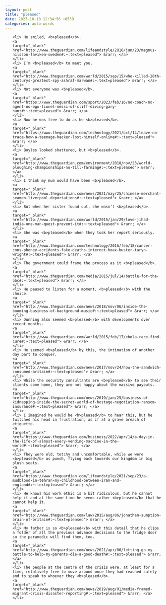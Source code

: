 ```yaml
---
layout: post
title: "pleased"
date: 2023-10-10 12:34:56 +0530
categories: auto-words
---
```

<ol>

    <li> He smiled, <b>pleased</b>.
    <a 
    target="_blank" 
    href="http://www.theguardian.com/lifeandstyle/2016/jun/23/magnus-nilsson-faviken-sweden#:~:text=pleased"> &rarr; </a>
    </li>
    <li> I’m <b>pleased</b> to meet you.
    <a 
    target="_blank" 
    href="http://www.theguardian.com/world/2015/sep/15/who-killed-20th-centurys-greatest-spy-ashraf-marwan#:~:text=pleased"> &rarr; </a>
    </li>
    <li> Not everyone was <b>pleased</b>.
    <a 
    target="_blank" 
    href="https://www.theguardian.com/sport/2023/feb/16/no-coach-no-agent-no-ego-lionel-messi-of-cliff-diving-gary-hunt#:~:text=pleased"> &rarr; </a>
    </li>
    <li> Now he was free to do as he <b>pleased</b>.
    <a 
    target="_blank" 
    href="https://www.theguardian.com/technology/2021/oct/14/leave-no-trace-how-a-teenage-hacker-lost-himself-online#:~:text=pleased"> &rarr; </a>
    </li>
    <li> Boyles looked shattered, but <b>pleased</b>.
    <a 
    target="_blank" 
    href="http://www.theguardian.com/environment/2018/nov/23/world-ploughing-championships-no-till-farming#:~:text=pleased"> &rarr; </a>
    </li>
    <li> I think my mum would have been <b>pleased</b>.
    <a 
    target="_blank" 
    href="http://www.theguardian.com/news/2021/may/25/chinese-merchant-seamen-liverpool-deportations#:~:text=pleased"> &rarr; </a>
    </li>
    <li> But when her sister found out, she wasn’t <b>pleased</b>.
    <a 
    target="_blank" 
    href="http://www.theguardian.com/world/2015/jan/29/love-jihad-india-one-man-quest-prevent-it#:~:text=pleased"> &rarr; </a>
    </li>
    <li> She was <b>pleased</b> when they took her report seriously.
    <a 
    target="_blank" 
    href="http://www.theguardian.com/technology/2016/feb/18/cancer-cons-phoney-accidents-fake-deaths-internet-hoax-buster-taryn-wright#:~:text=pleased"> &rarr; </a>
    </li>
    <li> The government could frame the process as it <b>pleased</b>.
    <a 
    target="_blank" 
    href="http://www.theguardian.com/media/2015/jul/14/battle-for-the-bbc#:~:text=pleased"> &rarr; </a>
    </li>
    <li> He paused to listen for a moment, <b>pleased</b> with the choice.
    <a 
    target="_blank" 
    href="http://www.theguardian.com/news/2018/nov/06/inside-the-booming-business-of-background-music#:~:text=pleased"> &rarr; </a>
    </li>
    <li> Dunning also seemed <b>pleased</b> with developments over recent months.
    <a 
    target="_blank" 
    href="http://www.theguardian.com/world/2015/feb/17/ebola-race-find-cure#:~:text=pleased"> &rarr; </a>
    </li>
    <li> He seemed <b>pleased</b> by this, the intimation of another day part to conquer.
    <a 
    target="_blank" 
    href="http://www.theguardian.com/news/2017/nov/24/how-the-sandwich-consumed-britain#:~:text=pleased"> &rarr; </a>
    </li>
    <li> While the security consultants are <b>pleased</b> to see their clients come home, they are not happy about the massive payouts.
    <a 
    target="_blank" 
    href="http://www.theguardian.com/news/2019/jan/25/business-of-kidnapping-inside-the-secret-world-of-hostage-negotiation-ransom-insurance#:~:text=pleased"> &rarr; </a>
    </li>
    <li> I imagined he would be <b>pleased</b> to hear this, but he twitched his head in frustration, as if at a grave breach of etiquette.
    <a 
    target="_blank" 
    href="https://www.theguardian.com/business/2022/apr/14/a-day-in-the-life-of-almost-every-vending-machine-in-the-world#:~:text=pleased"> &rarr; </a>
    </li>
    <li> They were old, tetchy and uncomfortable, while we were <b>pleased</b> as punch, flying back towards our kingdom in big plush seats.
    <a 
    target="_blank" 
    href="https://www.theguardian.com/lifeandstyle/2021/sep/23/a-mudblood-in-tehran-my-childhood-between-iran-and-england#:~:text=pleased"> &rarr; </a>
    </li>
    <li> He knows his work ethic is a bit ridiculous, but he cannot help it and at the same time he seems rather <b>pleased</b> that he cannot help it.
    <a 
    target="_blank" 
    href="http://www.theguardian.com/law/2015/aug/06/jonathan-sumption-brain-of-britain#:~:text=pleased"> &rarr; </a>
    </li>
    <li> My father is so <b>pleased</b> with this detail that he clips a folder of all the previous advance decisions to the fridge door so the paramedic will find them, too.
    <a 
    target="_blank" 
    href="http://www.theguardian.com/news/2021/apr/06/letting-go-my-battle-to-help-my-parents-die-a-good-death#:~:text=pleased"> &rarr; </a>
    </li>
    <li> The people at the centre of the crisis were, at least for a time, relatively free to move around once they had reached safety and to speak to whoever they <b>pleased</b>.
    <a 
    target="_blank" 
    href="http://www.theguardian.com/news/2019/aug/01/media-framed-migrant-crisis-disaster-reporting#:~:text=pleased"> &rarr; </a>
    </li>